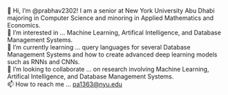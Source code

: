👋 Hi, I’m @prabhav2302! I am a senior at New York University Abu Dhabi majoring in Computer Science and minoring in Applied Mathematics and Economics.<br />
👀 I’m interested in ... Machine Learning, Artifical Intelligence, and Database Management Systems.<br />
🌱 I’m currently learning ... query languages for several Database Management Systems and how to create advanced deep learning models such as RNNs and CNNs.<br />
💞️ I’m looking to collaborate ... on research involving Machine Learning, Artifical Intelligence, and Database Management Systems.<br />
📫 How to reach me ... pa1363@nyu.edu<br />

<!---
prabhav2302/prabhav2302 is a ✨ special ✨ repository because its `README.md` (this file) appears on your GitHub profile.
You can click the Preview link to take a look at your changes.
--->
